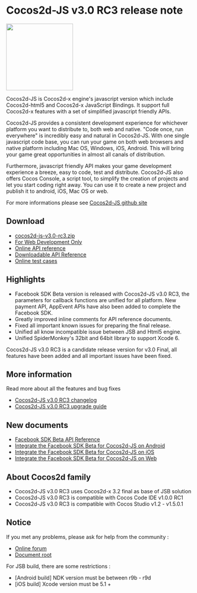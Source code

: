 # Cocos2d-JS v3.0 RC3 release note

<img src="http://www.cocos2d-x.org/attachments/download/1508" height=180> 

Cocos2d-JS is Cocos2d-x engine's javascript version which include Cocos2d-html5 and Cocos2d-x JavaScript Bindings. It support full Cocos2d-x features with a set of simplified javascript friendly APIs.

Cocos2d-JS provides a consistent development experience for whichever platform you want to distribute to, both web and native. "Code once, run everywhere" is incredibly easy and natural in Cocos2d-JS. With one single javascript code base, you can run your game on both web browsers and native platform including Mac OS, Windows, iOS, Android. This will bring your game great opportunities in almost all canals of distribution.

Furthermore, javascript friendly API makes your game development experience a breeze, easy to code, test and distribute. Cocos2d-JS also offers Cocos Console, a script tool, to simplify the creation of projects and let you start coding right away. You can use it to create a new project and publish it to android, iOS, Mac OS or web.

For more informations please see [Cocos2d-JS github site](https://github.com/cocos2d/cocos2d-js)

## Download

- [cocos2d-js-v3.0-rc3.zip](http://www.cocos2d-x.org/filedown/cocos2d-js-v3.0-rc3.zip)
- [For Web Development Only](http://www.cocos2d-x.org/filecenter/jsbuilder)
- [Online API reference](http://www.cocos2d-x.org/reference/html5-js/V3.0rc3/index.html)
- [Downloadable API Reference](http://www.cocos2d-x.org/filedown/Cocos2d-JS-v3.0-rc3-API.zip)
- [Online test cases](http://cocos2d-x.org/js-tests/)

## Highlights

* Facebook SDK Beta version is released with Cocos2d-JS v3.0 RC3, the parameters for callback functions are unified for all platform. New payment API, AppEvent APIs have also been added to complete the Facebook SDK.
* Greatly improved inline comments for API reference documents.
* Fixed all important known issues for preparing the final release.
* Unified all know incompatible issue between JSB and Html5 engine.
* Unified SpiderMonkey's 32bit and 64bit library to support Xcode 6.

Cocos2d-JS v3.0 RC3 is a candidate release version for v3.0 Final, all features have been added and all important issues have been fixed.

## More information

Read more about all the features and bug fixes

- [Cocos2d-JS v3.0 RC3 changelog](http://www.cocos2d-x.org/docs/manual/framework/html5/release-notes/v3.0rc3/changelog/en)
- [Cocos2d-JS v3.0 RC3 upgrade guide](http://www.cocos2d-x.org/docs/manual/framework/html5/release-notes/v3.0rc0/upgrade-guide/en)

## New documents

- [Facebook SDK Beta API Reference](./facebook-sdk/api-reference/en.md)
- [Integrate the Facebook SDK Beta for Cocos2d-JS on Android](./facebook-sdk/facebook-sdk-on-android/en.md)
- [Integrate the Facebook SDK Beta for Cocos2d-JS on iOS](./facebook-sdk/facebook-sdk-on-ios/en.md)
- [Integrate the Facebook SDK Beta for Cocos2d-JS on Web](./facebook-sdk/facebook-sdk-on-web/en.md)

## About Cocos2d family

- Cocos2d-JS v3.0 RC3 uses Cocos2d-x 3.2 final as base of JSB solution
- Cocos2d-JS v3.0 RC3 is compatible with Cocos Code IDE v1.0.0 RC1
- Cocos2d-JS v3.0 RC3 is compatible with Cocos Studio v1.2 - v1.5.0.1

## Notice

If you met any problems, please ask for help from the community : 

- [Online forum](http://discuss.cocos2d-x.org/category/javascript)
- [Document root](http://cocos2d-x.org/docs/manual/framework/html5/en)

For JSB build, there are some restrictions :

- [Android build] NDK version must be between r9b - r9d
- [iOS build] Xcode version must be 5.1 +